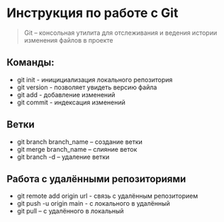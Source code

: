 # Инструкция по работе с Git #
> Git – консольная утилита для отслеживания и ведения истории изменения файлов в проекте
## Команды:
* git init - иницициализация локального репозитория
* git version - позволяет увидеть версию файла
* git add - добавление изменений
* git commit - индексация изменений

## Ветки
* git branch branch_name – создание ветки
* git merge branch_name – слияние веток
* git branch -d – удаление ветки

## Работа с удалёнными репозиториями
* git remote add origin url - связь с удалённым репозиторием
* git push -u origin main - с локального в удалённый
* git pull – с удалённого в локальный
